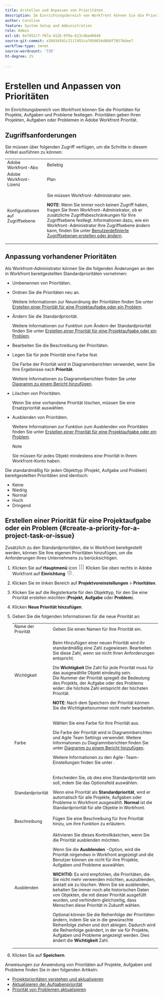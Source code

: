 ```yaml
---
title: Erstellen und Anpassen von Prioritäten
description: Im Einrichtungsbereich von Workfront können Sie die Prioritäten für Projekte, Aufgaben und Probleme festlegen. Prioritäten geben Ihren Projekten, Aufgaben oder Problemen in Adobe Workfront Priorität.
author: Caroline
feature: System Setup and Administration
role: Admin
exl-id: 6e7952cf-f07a-412b-9f9a-623cdba46849
source-git-commit: e20934501c2117455ca7950834d868f78576dee7
workflow-type: tm+mt
source-wordcount: '735'
ht-degree: 2%

---
```


# Erstellen und Anpassen von Prioritäten

<!--
DON'T DELETE, DRAFT OR HIDE THIS ARTICLE. IT IS LINKED TO THE PRODUCT, THROUGH THE CONTEXT SENSITIVE HELP LINKS.
-->

Im Einrichtungsbereich von Workfront können Sie die Prioritäten für Projekte, Aufgaben und Probleme festlegen. Prioritäten geben Ihren Projekten, Aufgaben oder Problemen in Adobe Workfront Priorität.

## Zugriffsanforderungen

Sie müssen über folgenden Zugriff verfügen, um die Schritte in diesem Artikel ausführen zu können:

<table style="table-layout:auto"> 
 <col> 
 <col> 
 <tbody> 
  <tr> 
   <td role="rowheader">Adobe Workfront-Abo</td> 
   <td>Beliebig</td> 
  </tr> 
  <tr> 
   <td role="rowheader">Adobe Workfront-Lizenz</td> 
   <td>Plan</td> 
  </tr> 
  <tr> 
   <td role="rowheader">Konfigurationen auf Zugriffsebene</td> 
   <td> <p>Sie müssen Workfront-Administrator sein.</p> <p><b>NOTE</b>: Wenn Sie immer noch keinen Zugriff haben, fragen Sie Ihren Workfront-Administrator, ob er zusätzliche Zugriffsbeschränkungen für Ihre Zugriffsebene festlegt. Informationen dazu, wie ein Workfront-Administrator Ihre Zugriffsebene ändern kann, finden Sie unter <a href="../../../administration-and-setup/add-users/configure-and-grant-access/create-modify-access-levels.md" class="MCXref xref">Benutzerdefinierte Zugriffsebenen erstellen oder ändern</a>.</p> </td> 
  </tr> 
 </tbody> 
</table>

## Anpassung vorhandener Prioritäten

Als Workfront-Administrator können Sie die folgenden Änderungen an den in Workfront bereitgestellten Standardprioritäten vornehmen:

* Umbenennen von Prioritäten.
* Ordnen Sie die Prioritäten neu an.

   Weitere Informationen zur Neuordnung der Prioritäten finden Sie unter [Erstellen einer Priorität für eine Projektaufgabe oder ein Problem](#create-a-priority-for-a-project-task-or-issue).

* Ändern Sie die Standardpriorität.

   Weitere Informationen zur Funktion zum Ändern der Standardpriorität finden Sie unter [Erstellen einer Priorität für eine Projektaufgabe oder ein Problem](#create-a-priority-for-a-project-task-or-issue).

* Bearbeiten Sie die Beschreibung der Prioritäten.
* Legen Sie für jede Priorität eine Farbe fest.

   Die Farbe der Priorität wird in Diagrammberichten verwendet, wenn Sie Ihre Ergebnisse nach **Priorität**.

   Weitere Informationen zu Diagrammberichten finden Sie unter [Diagramm zu einem Bericht hinzufügen](../../../reports-and-dashboards/reports/creating-and-managing-reports/add-chart-report.md).

* Löschen von Prioritäten.

   Wenn Sie eine vorhandene Priorität löschen, müssen Sie eine Ersatzpriorität auswählen.

* Ausblenden von Prioritäten.

   Weitere Informationen zur Funktion zum Ausblenden von Prioritäten finden Sie unter [Erstellen einer Priorität für eine Projektaufgabe oder ein Problem](#create-a-priority-for-a-project-task-or-issue).

   >[!NOTE]
   >
   >Sie müssen für jedes Objekt mindestens eine Priorität in Ihrem Workfront-Konto haben.

Die standardmäßig für jeden Objekttyp (Projekt, Aufgabe und Problem) bereitgestellten Prioritäten sind identisch:

* Keine
* Niedrig
* Normal
* Hoch
* Dringend

## Erstellen einer Priorität für eine Projektaufgabe oder ein Problem {#create-a-priority-for-a-project-task-or-issue}

Zusätzlich zu den Standardprioritäten, die in Workfront bereitgestellt werden, können Sie Ihre eigenen Prioritäten hinzufügen, um die Anforderungen Ihres Unternehmens zu berücksichtigen.

1. Klicken Sie auf **Hauptmenü** icon ![](assets/main-menu-icon.png) Klicken Sie oben rechts in Adobe Workfront auf **Einrichtung** ![](assets/gear-icon-settings.png).

1. Klicken Sie im linken Bereich auf **Projektvoreinstellungen** > **Prioritäten**.

1. Klicken Sie auf die Registerkarte für den Objekttyp, für den Sie eine Priorität erstellen möchten (**Projekt**, **Aufgabe** oder **Problem**).
1. Klicken **Neue Priorität hinzufügen**.
1. Geben Sie die folgenden Informationen für die neue Priorität an:

   <table style="table-layout:auto"> 
    <col> 
    <col> 
    <tbody> 
     <tr> 
      <td role="rowheader">Name der Priorität</td> 
      <td>Geben Sie einen Namen für Ihre Priorität ein.</td> 
     </tr> 
     <tr> 
      <td role="rowheader">Wichtigkeit</td> 
      <td> <p>Beim Hinzufügen einer neuen Priorität wird ihr standardmäßig eine Zahl zugewiesen. Bearbeiten Sie diese Zahl, wenn sie nicht Ihren Anforderungen entspricht.</p> <p>Die <strong>Wichtigkeit</strong> Die Zahl für jede Priorität muss für das ausgewählte Objekt eindeutig sein.<br>Die Nummer der Priorität spiegelt die Bedeutung des Projekts, der Aufgabe oder des Problems wider: die höchste Zahl entspricht der höchsten Priorität.</p> <p><b>NOTE</b>: Nach dem Speichern der Priorität können Sie die Wichtigkeitsnummer nicht mehr bearbeiten. </p> </td> 
     </tr> 
     <tr> 
      <td role="rowheader">Farbe</td> 
      <td> <p>Wählen Sie eine Farbe für Ihre Priorität aus.</p> <p>Die Farbe der Priorität wird in Diagrammberichten und Agile Team Settings verwendet. Weitere Informationen zu Diagrammberichten finden Sie unter <a href="../../../reports-and-dashboards/reports/creating-and-managing-reports/add-chart-report.md" class="MCXref xref">Diagramm zu einem Bericht hinzufügen</a>.</p> <p>Weitere Informationen zu den Agile-Team-Einstellungen finden Sie unter .</p> </td> 
     </tr> 
     <tr> 
      <td role="rowheader">Standardpriorität</td> 
      <td> <p>Entscheiden Sie, ob dies eine Standardpriorität sein soll, indem Sie das Optionsfeld auswählen.</p> <p>Wenn eine Priorität als <strong>Standardpriorität</strong>, wird er automatisch für alle Projekte, Aufgaben oder Probleme in Workfront ausgewählt. <strong>Normal</strong> ist die Standardpriorität für alle Objekte in Workfront.</p> </td> 
     </tr> 
     <tr> 
      <td role="rowheader">Beschreibung</td> 
      <td>Fügen Sie eine Beschreibung für Ihre Priorität hinzu, um ihre Funktion zu erläutern.</td> 
     </tr> 
     <tr> 
      <td role="rowheader">Ausblenden</td> 
      <td> <p>Aktivieren Sie dieses Kontrollkästchen, wenn Sie die Priorität ausblenden möchten.</p><p>Wenn Sie die <b>Ausblenden</b> -Option, wird die Priorität nirgendwo in Workfront angezeigt und die Benutzer können sie nicht für ihre Projekte, Aufgaben und Probleme auswählen.</p> 
      <p><b>WICHTIG</b>: Es wird empfohlen, die Prioritäten, die Sie nicht mehr verwenden möchten, auszublenden, anstatt sie zu löschen. Wenn Sie sie ausblenden, behalten Sie immer noch alle historischen Daten von Objekten, die mit dieser Priorität ausgefüllt wurden, und verhindern gleichzeitig, dass Menschen diese Priorität in Zukunft wählen. </p>
      <p>Optional können Sie die Reihenfolge der Prioritäten ändern, indem Sie sie in die gewünschte Reihenfolge ziehen und dort ablegen. Dadurch wird die Reihenfolge geändert, in der sie für Projekte, Aufgaben und Probleme angezeigt werden. Dies ändert die <b>Wichtigkeit</b> Zahl. </p></td> 
     </tr> 
    </tbody> 
   </table>

1. Klicken Sie auf **Speichern**.

Anweisungen zur Anwendung von Prioritäten auf Projekte, Aufgaben und Probleme finden Sie in den folgenden Artikeln:

* [Projektprioritäten verstehen und aktualisieren](../../../manage-work/projects/planning-a-project/project-priority.md)
* [Aktualisieren der Aufgabenpriorität](../../../manage-work/tasks/task-information/task-priority.md)
* [Priorität von Problemen aktualisieren](../../../manage-work/issues/issue-information/update-issue-priority.md)
